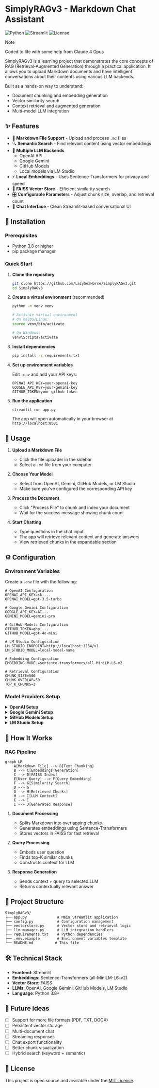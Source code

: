 # SimplyRAGv3 - Markdown Chat Assistant

![Python](https://img.shields.io/badge/python-v3.8+-blue.svg)
![Streamlit](https://img.shields.io/badge/streamlit-1.32.0-red.svg)
![License](https://img.shields.io/badge/license-MIT-green.svg)

> [!NOTE]
> Coded to life with some help from Claude 4 Opus

SimplyRAGv3 is a learning project that demonstrates the core concepts of RAG (Retrieval-Augmented Generation) through a practical application. It allows you to upload Markdown documents and have intelligent conversations about their contents using various LLM backends.

Built as a hands-on way to understand:
- Document chunking and embedding generation
- Vector similarity search
- Context retrieval and augmented generation
- Multi-model LLM integration

## ✨ Features

- 📄 **Markdown File Support** - Upload and process `.md` files
- 🔍 **Semantic Search** - Find relevant content using vector embeddings
- 🤖 **Multiple LLM Backends**
  - OpenAI API
  - Google Gemini
  - GitHub Models
  - Local models via LM Studio
- ⚡ **Local Embeddings** - Uses Sentence-Transformers for privacy and speed
- 💾 **FAISS Vector Store** - Efficient similarity search
- 🎛️ **Configurable Parameters** - Adjust chunk size, overlap, and retrieval count
- 💬 **Chat Interface** - Clean Streamlit-based conversational UI

## 🚀 Installation

### Prerequisites
- Python 3.8 or higher
- pip package manager

### Quick Start

1. **Clone the repository**
   ```bash
   git clone https://github.com/LazySeaHorse/SimplyRAGv3.git
   cd SimplyRAGv3
   ```

2. **Create a virtual environment** (recommended)
   ```bash
   python -m venv venv
   
   # Activate virtual environment
   # On macOS/Linux:
   source venv/bin/activate
   
   # On Windows:
   venv\Scripts\activate
   ```

3. **Install dependencies**
   ```bash
   pip install -r requirements.txt
   ```

4. **Set up environment variables**
   
   Edit `.env` and add your API keys:
   ```env
   OPENAI_API_KEY=your-openai-key
   GOOGLE_API_KEY=your-gemini-key
   GITHUB_TOKEN=your-github-token
   ```

5. **Run the application**
   ```bash
   streamlit run app.py
   ```

   The app will open automatically in your browser at `http://localhost:8501`

## 📘 Usage

1. **Upload a Markdown File**
   - Click the file uploader in the sidebar
   - Select a `.md` file from your computer

2. **Choose Your Model**
   - Select from OpenAI, Gemini, GitHub Models, or LM Studio
   - Make sure you've configured the corresponding API key

3. **Process the Document**
   - Click "Process File" to chunk and index your document
   - Wait for the success message showing chunk count

4. **Start Chatting**
   - Type questions in the chat input
   - The app will retrieve relevant context and generate answers
   - View retrieved chunks in the expandable section

## ⚙️ Configuration

### Environment Variables

Create a `.env` file with the following:

```env
# OpenAI Configuration
OPENAI_API_KEY=sk-...
OPENAI_MODEL=gpt-3.5-turbo

# Google Gemini Configuration  
GOOGLE_API_KEY=AI...
GEMINI_MODEL=gemini-pro

# GitHub Models Configuration
GITHUB_TOKEN=ghp_...
GITHUB_MODEL=gpt-4o-mini

# LM Studio Configuration
LM_STUDIO_ENDPOINT=http://localhost:1234/v1
LM_STUDIO_MODEL=local-model-name

# Embedding Configuration
EMBEDDING_MODEL=sentence-transformers/all-MiniLM-L6-v2

# Retrieval Configuration
CHUNK_SIZE=500
CHUNK_OVERLAP=50
TOP_K_CHUNKS=3
```

### Model Providers Setup

<details>
<summary><b>OpenAI Setup</b></summary>

1. Get API key from [OpenAI Platform](https://platform.openai.com/api-keys)
2. Add to `.env`: `OPENAI_API_KEY=sk-...`
3. Choose model: `gpt-3.5-turbo` or `gpt-4`
</details>

<details>
<summary><b>Google Gemini Setup</b></summary>

1. Get API key from [Google AI Studio](https://makersuite.google.com/app/apikey)
2. Add to `.env`: `GOOGLE_API_KEY=...`
3. Default model: `gemini-pro`
</details>

<details>
<summary><b>GitHub Models Setup</b></summary>

1. Create token at [GitHub Settings](https://github.com/settings/tokens)
2. Add to `.env`: `GITHUB_TOKEN=ghp_...`
3. Requires GitHub Copilot subscription
</details>

<details>
<summary><b>LM Studio Setup</b></summary>

1. Download [LM Studio](https://lmstudio.ai/)
2. Load a model and start local server
3. Default endpoint: `http://localhost:1234/v1`
</details>

## 🧠 How It Works

### RAG Pipeline

```mermaid
graph LR
    A[Markdown File] --> B[Text Chunking]
    B --> C[Embeddings Generation]
    C --> D[FAISS Index]
    E[User Query] --> F[Query Embedding]
    F --> G[Similarity Search]
    D --> G
    G --> H[Retrieved Chunks]
    H --> I[LLM Context]
    E --> I
    I --> J[Generated Response]
```

1. **Document Processing**
   - Splits Markdown into overlapping chunks
   - Generates embeddings using Sentence-Transformers
   - Stores vectors in FAISS for fast retrieval

2. **Query Processing**
   - Embeds user question
   - Finds top-K similar chunks
   - Constructs context for LLM

3. **Response Generation**
   - Sends context + query to selected LLM
   - Returns contextually relevant answer

## 📁 Project Structure

```
SimplyRAGv3/
├── app.py              # Main Streamlit application
├── config.py           # Configuration management
├── vectorstore.py      # Vector store and retrieval logic
├── llm_manager.py      # LLM integration handlers
├── requirements.txt    # Python dependencies
├── .env.example        # Environment variables template
└── README.md          # This file
```

## 🛠️ Technical Stack

- **Frontend**: Streamlit
- **Embeddings**: Sentence-Transformers (all-MiniLM-L6-v2)
- **Vector Store**: FAISS
- **LLMs**: OpenAI, Google Gemini, GitHub Models, LM Studio
- **Language**: Python 3.8+

## 🎯 Future Ideas

- [ ] Support for more file formats (PDF, TXT, DOCX)
- [ ] Persistent vector storage
- [ ] Multi-document chat
- [ ] Streaming responses
- [ ] Chat export functionality
- [ ] Better chunk visualization
- [ ] Hybrid search (keyword + semantic)

## 📄 License

This project is open source and available under the [MIT License](LICENSE).
